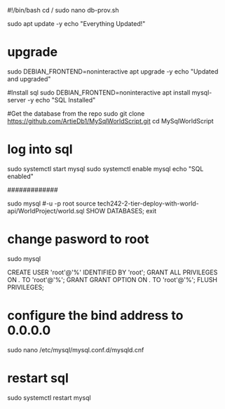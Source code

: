 #!/bin/bash
cd /
sudo nano db-prov.sh

sudo apt update -y
echo "Everything Updated!"

# upgrade
sudo DEBIAN_FRONTEND=noninteractive apt upgrade -y
echo "Updated and upgraded"

#Install sql
sudo DEBIAN_FRONTEND=noninteractive apt install mysql-server -y
echo "SQL Installed"

#Get the database from the repo
sudo git clone https://github.com/ArtieDb1/MySqlWorldScript.git
cd MySqlWorldScript

# log into sql 
sudo systemctl start mysql
sudo systemctl enable mysql
echo "SQL enabled"

#############

sudo mysql #-u -p root
source tech242-2-tier-deploy-with-world-api/WorldProject/world.sql
SHOW DATABASES;
exit

# change pasword to root
sudo mysql

CREATE USER 'root'@'%' IDENTIFIED BY 'root';
GRANT ALL PRIVILEGES ON *.* TO 'root'@'%';
GRANT GRANT OPTION ON *.* TO 'root'@'%';
FLUSH PRIVILEGES;

# configure the bind address to 0.0.0.0
sudo nano /etc/mysql/mysql.conf.d/mysqld.cnf
# restart sql
sudo systemctl restart mysql